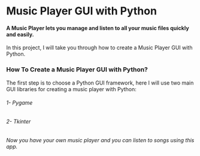 # Music Player GUI with Python


#### A Music Player lets you manage and listen to all your music files quickly and easily.
In this project, I will take you through how to create a Music Player GUI with Python.


### How To Create a Music Player GUI with Python?
The first step is to choose a Python GUI framework, here I will use two main GUI libraries for creating a music player with Python:

###### 1- Pygame
###### 2- Tkinter

###### Now you have your own music player and you can listen to songs using this app. 
